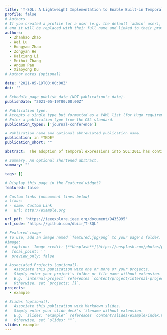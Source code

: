 ```yaml
---
title: 'T-SQL: A Lightweight Implementation to Enable Built-in Temporal Support in MVCC-Based RDBMSs'
profile: false
# Authors
# If you created a profile for a user (e.g. the default `admin` user), write the username (folder name) here
# and it will be replaced with their full name and linked to their profile.
authors:
  - Zhanhao Zhao
  - Wei Lu
  - Hongyao Zhao
  - Zongyan He
  - Haixiang Li
  - Meihui Zhang
  - Anqun Pan
  - Xiaoyong Du
# Author notes (optional)

date: "2021-05-19T00:00:00Z"
doi: ''

# Schedule page publish date (NOT publication's date).
publishDate: "2021-05-19T00:00:00Z"

# Publication type.
# Accepts a single type but formatted as a YAML list (for Hugo requirements).
# Enter a publication type from the CSL standard.
publication_types: ['journal-conference']

# Publication name and optional abbreviated publication name.
publication: in *TKDE*
publication_short: ""

abstract:  The adoption of temporal expressions into SQL:2011 has continuously driven the extensions of temporal support in relational database systems (a.b.a. RDBMSs). In this paper, we present T-SQL , a lightweight yet efficient built-in temporal implementation in RDBMSs. T-SQL entirely relies on multi-version concurrency control (MVCC), widely adopted in RDMBSs, to manage temporal data . For temporal data, current records are maintained in legacy databases, and historical records , i.e., previous versions of current records (if any), which used to be periodically reclaimed are separately maintained in KV stores. To enable temporal query processing under SQL:2011, we extend the query engine in legacy RDBMSs to support query processing over either current records or historical records or both. Further, regarding temporal data are ever-increasing, we propose various optimizations to reduce the storage overhead of KV stores while keeping efficient query performance. We elaborate a publicly available implementation on how to integrate T-SQL into both centralized and distributed RDBMSs. We conduct extensive experiments on both YCSB and TPC-series benchmarks by comparing T-SQL with other temporal database systems. The results show that T-SQL is both lightweight and efficient.

# Summary. An optional shortened abstract.
summary: ""

tags: []

# Display this page in the Featured widget?
featured: false

# Custom links (uncomment lines below)
# links:
# - name: Custom Link
#   url: http://example.org

url_pdf: 'https://ieeexplore.ieee.org/document/9435995'
url_code: 'https://github.com/dbiir/T-SQL'

# Featured image
# To use, add an image named `featured.jpg/png` to your page's folder.
#image:
#  caption: 'Image credit: [**Unsplash**](https://unsplash.com/photos/pLCdAaMFLTE)'
#  focal_point: ''
#  preview_only: false

# Associated Projects (optional).
#   Associate this publication with one or more of your projects.
#   Simply enter your project's folder or file name without extension.
#   E.g. `internal-project` references `content/project/internal-project/index.md`.
#   Otherwise, set `projects: []`.
projects:
  - example

# Slides (optional).
#   Associate this publication with Markdown slides.
#   Simply enter your slide deck's filename without extension.
#   E.g. `slides: "example"` references `content/slides/example/index.md`.
#   Otherwise, set `slides: ""`.
slides: example
---
```

